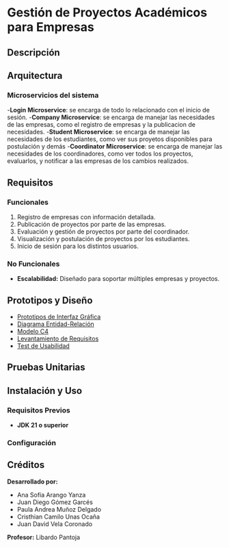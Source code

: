 # Gestión de Proyectos Académicos para Empresas

## Descripción

## Arquitectura

### Microservicios del sistema
-**Login Microservice**: se encarga de todo lo relacionado con el inicio de sesión.
-**Company Microservice**: se encarga de manejar las necesidades de las empresas, como el registro de empresas y la publicacion de necesidades.
-**Student Microservice**: se encarga de manejar las necesidades de los estudiantes, como ver sus proyetos disponibles para postulación y demás
-**Coordinator Microservice**: se encarga de manejar las necesidades de los coordinadores, como ver todos los proyectos, evaluarlos, y notificar a las empresas de los cambios realizados.
## Requisitos
### Funcionales
1. Registro de empresas con información detallada.
2. Publicación de proyectos por parte de las empresas.
3. Evaluación y gestión de proyectos por parte del coordinador.
4. Visualización y postulación de proyectos por los estudiantes.
5. Inicio de sesión para los distintos usuarios.

### No Funcionales
- **Escalabilidad:** Diseñado para soportar múltiples empresas y proyectos.

## Prototipos y Diseño
- [Prototipos de Interfaz Gráfica](https://www.figma.com/design/5V1ec7uQPEZeMPGu4EzIRq/Gestión-De-Proyectos-Académicos?node-id=450-259&p=f&t=W0WP2pIvaqkZJR3k-0)
- [Diagrama Entidad-Relación](https://drive.google.com/file/d/1I6pi0R7gYwSiqrWNn6MVyKbS7FnPlVaR/view?usp=sharing)
- [Modelo C4](https://drive.google.com/file/d/1I6pi0R7gYwSiqrWNn6MVyKbS7FnPlVaR/view?usp=sharing)
- [Levantamiento de Requisitos](https://docs.google.com/spreadsheets/d/1hG2GuJDQpcxUXRv70Yiytuf38SZNCaiGbclfKXcRKBk/edit?usp=sharing)
- [Test de Usabilidad](https://docs.google.com/spreadsheets/d/1pmMF3Gd32J0-KrMs3bDB2ZYqA62sIhG9D5hBbXWHq5U/edit?gid=946668092#gid=946668092)

## Pruebas Unitarias

## Instalación y Uso
### Requisitos Previos
- **JDK 21 o superior**

### Configuración

## Créditos
**Desarrollado por:**
- Ana Sofía Arango Yanza
- Juan Diego Gómez Garcés
- Paula Andrea Muñoz Delgado
- Cristhian Camilo Unas Ocaña
- Juan David Vela Coronado

**Profesor:** Libardo Pantoja
